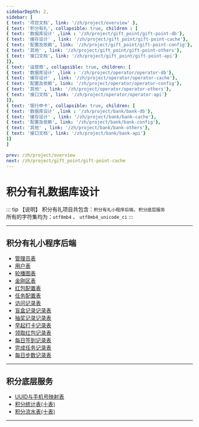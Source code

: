 ```yaml
---
sidebarDepth: 2,
sidebar: [
{ text: '项目文档', link: '/zh/project/overview' },
{ text: '积分有礼', collapsible: true, children : [
{ text: '数据库设计' ,link : '/zh/project/gift_point/gift-point-db'},
{ text: '缓存设计' , link: '/zh/project/gift_point/gift-point-cache'},
{ text: '配置及依赖', link: '/zh/project/gift_point/gift-point-config'},
{ text: '其他' , link: '/zh/project/gift_point/gift-point-others'},
{ text: '接口文档', link: '/zh/project/gift_point/gift-point-api'}
]},
{ text: '运营商', collapsible: true, children: [
{ text: '数据库设计' ,link : '/zh/project/operator/operator-db'},
{ text: '缓存设计' , link: '/zh/project/operator/operator-cache'},
{ text: '配置及依赖', link: '/zh/project/operator/operator-config'},
{ text: '其他' , link: '/zh/project/operator/operator-others'},
{ text: '接口文档', link: '/zh/project/operator/operator-api'}
]},
{ text: '银行申卡', collapsible: true, children: [
{ text: '数据库设计' ,link : '/zh/project/bank/bank-db'},
{ text: '缓存设计' , link: '/zh/project/bank/bank-cache'},
{ text: '配置及依赖', link: '/zh/project/bank/bank-config'},
{ text: '其他' , link: '/zh/project/bank/bank-others'},
{ text: '接口文档', link: '/zh/project/bank/bank-api'}
]}
]

prev: /zh/project/overview
next: /zh/project/gift_point/gift-point-cache
---
```

# 积分有礼数据库设计

::: tip 【说明】
积分有礼项目共包含：`积分有礼小程序后端`、`积分底层服务` \
所有的字符集均为：`utf8mb4` 、 `utf8mb4_unicode_ci`
:::

---

## 积分有礼小程序后端

- [管理员表](/zh/project/gift_point/table/admin.md)
- [用户表](/zh/project/gift_point/table/user.md)
- [轮播图表](/zh/project/gift_point/table/banner.md)
- [金刚区表](/zh/project/gift_point/table/kingkong.md)
- [红包配置表](/zh/project/gift_point/table/redpack.md)
- [任务配置表](/zh/project/gift_point/table/task.md)
- [访问记录表](/zh/project/gift_point/table/visit-records.md)
- [盲盒记录记录表](/zh/project/gift_point/table/box-records.md)
- [抽奖记录记录表](/zh/project/gift_point/table/lottery-records.md)
- [早起打卡记录表](/zh/project/gift_point/table/pickup-records.md)
- [领取红包记录表](/zh/project/gift_point/table/redpack-records.md)
- [每日签到记录表](/zh/project/gift_point/table/sign-records.md)
- [完成任务记录表](/zh/project/gift_point/table/task-records.md)
- [每日步数记录表](/zh/project/gift_point/table/walk-records.md)

---

## 积分底层服务

- [UUID与手机号映射表](/zh/project/gift_point/table/map.md)
- [积分统计表(十表)](/zh/project/gift_point/table/statistics.md)
- [积分流水表(十表)](/zh/project/gift_point/table/records.md)


---